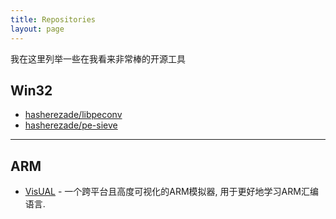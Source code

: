 ```yaml
---
title: Repositories
layout: page
---
```


我在这里列举一些在我看来非常棒的开源工具

## Win32

* [hasherezade/libpeconv](https://github.com/hasherezade/libpeconv)
* [hasherezade/pe-sieve](https://github.com/hasherezade/pe-sieve)

----

## ARM

* [VisUAL](https://salmanarif.bitbucket.io/visual/index.html) - 一个跨平台且高度可视化的ARM模拟器, 用于更好地学习ARM汇编语言.

